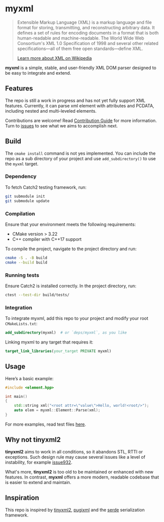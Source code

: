 # myxml

>Extensible Markup Language (XML) is a markup language and file format for storing, transmitting, and reconstructing arbitrary data. It defines a set of rules for encoding documents in a format that is both human-readable and machine-readable. The World Wide Web Consortium's XML 1.0 Specification of 1998 and several other related specifications—all of them free open standards—define XML.
> 
> [Learn more about XML on Wikipedia](https://en.wikipedia.org/wiki/XML)

**myxml** is a simple, stable, and user-friendly XML DOM parser designed to be easy to integrate and extend.

## Features

The repo is still a work in progress and has not yet fully support XML features. Currently, it can parse xml element with attributes and PCDATA, including nested and multi-leveled elements. 

Contributions are welcome! Read [Contribution Guide](./docs/contribute_guides.md) for more information. Turn to [issues](https://github.com/Adamska1008/myxml/issues) to see what we aims to accomplish next.

## Build

The `cmake install` command is not yes implemented. You can include the repo as a sub directory of your project and use `add_subdirectory()` to use the `myxml` target.

### Dependency

To fetch Catch2 testing framework, run:

```bash
git submodule init
git submodule update
```

### Compilation

Ensure that your environment meets the following requirements:

- CMake version > 3.22
- C++ compiler with C++17 support

To compile the project, navigate to the project directory and run:

```bash
cmake -S . -B build
cmake --build build
``` 

### Running tests

Ensure Catch2 is installed correctly. In the project directory, run:

```bash
ctest --test-dir build/tests/
```

### Integration

To integrate myxml, add this repo to your project and modify your root `CMakeLists.txt`:

```cmake
add_subdirectory(myxml)  # or `deps/myxml`, as you like
```

Linking myxml to any target that requires it:

```cmake
target_link_libraries(your_target PRIVATE myxml)
```

## Usage

Here’s a basic example:

```c++
#include <element.hpp>

int main()
{
    std::string xml("<root attr=\"value\">Hello, world!<root/>");
    auto elem = myxml::Element::Parse(xml);
}
```

For more examples, read test files [here](./tests/).

## Why not tinyxml2

**tinyxml2** aims to work in all conditions, so it abandons STL, RTTI or exceptions. Such design rule may cause several issues like a level of instability, for example [issue932](https://github.com/leethomason/tinyxml2/issues/932).

What's more, **tinyxml2** is too old to be maintained or enhanced with new features. In contrast, **myxml** offers a more modern, readable codebase that is easier to extend and maintain.

## Inspiration

This repo is inspired by [tinyxml2](https://github.com/leethomason/tinyxml2), [pugixml](https://github.com/zeux/pugixml) and the [serde](https://crates.io/crates/serde) serialization framework.